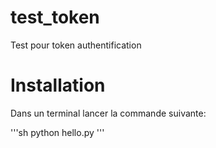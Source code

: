 # test_token
Test pour token authentification

# Installation 

Dans un terminal lancer la commande suivante:

'''sh
python hello.py
'''
